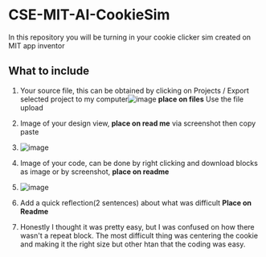 # CSE-MIT-AI-CookieSim

In this repository you will be turning in your cookie clicker sim created on MIT app inventor

## What to include

1. Your source file, this can be obtained by clicking on Projects / Export selected project to my computer![image](https://github.com/user-attachments/assets/f99cff16-16e3-4e1e-afc7-9da69f0e47f4) __place on files__ Use the file upload
2. Image of your design view, __place on read me__ via screenshot then copy paste
3. ![image](https://github.com/user-attachments/assets/af8b73e7-9115-4666-8f6a-293577bc9df0)


4. Image of your code, can be done by right clicking and download blocks as image or by screenshot, __place on readme__
5. ![image](https://github.com/user-attachments/assets/c87365da-bacc-4b9e-9174-531214fd34a3)

6. Add a quick reflection(2 sentences) about what was difficult __Place on Readme__
7. Honestly I thought it was pretty easy, but I was confused on how there wasn't a repeat block. The most difficult thing was centering the cookie and making it the right size but other htan that the coding was easy. 


